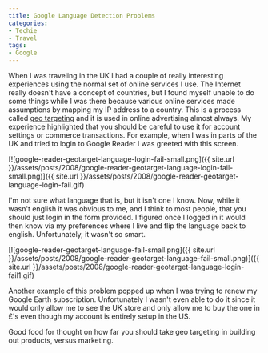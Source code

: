 ```yaml
---
title: Google Language Detection Problems
categories:
- Techie
- Travel
tags:
- Google
---
```


When I was traveling in the UK I had a couple of really interesting experiences using the normal set of online services I use. The Internet really doesn't have a concept of countries, but I found myself unable to do some things while I was there because various online services made assumptions by mapping my IP address to a country. This is a process called [geo targeting](http://en.wikipedia.org/wiki/Geo_targeting) and it is used in online advertising almost always. My experience highlighted that you should be careful to use it for account settings or commerce transactions.
For example, when I was in parts of the UK and tried to login to Google Reader I was greeted with this screen.

[![google-reader-geotarget-language-login-fail-small.png]({{ site.url }}/assets/posts/2008/google-reader-geotarget-language-login-fail-small.png)]({{ site.url }}/assets/posts/2008/google-reader-geotarget-language-login-fail.gif)

I'm not sure what language that is, but it isn't one I know. Now, while it wasn't english it was obvious to me, and I think to most people, that you should just login in the form provided. I figured once I logged in it would then know via my preferences where I live and flip the language back to english. Unfortunately, it wasn't so smart.

[![google-reader-geotarget-language-fail-small.png]({{ site.url }}/assets/posts/2008/google-reader-geotarget-language-fail-small.png)]({{ site.url }}/assets/posts/2008/google-reader-geotarget-language-login-fail1.gif)

Another example of this problem popped up when I was trying to renew my Google Earth subscription. Unfortunately I wasn't even able to do it since it would only allow me to see the UK store and only allow me to buy the one in £'s even though my account is entirely setup in the US.

Good food for thought on how far you should take geo targeting in building out products, versus marketing.
